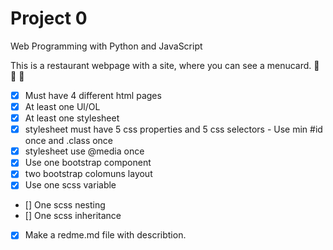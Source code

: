 # Project 0

Web Programming with Python and JavaScript

This is a restaurant webpage with a site, where you can see a menucard.
🍔 🍕 🍷

- [x] Must have 4 different html pages
- [x] At least one Ul/OL
- [x] At least one stylesheet
- [x] stylesheet must have 5 css properties and 5 css selectors - Use min #id once and .class once
- [x] stylesheet use @media once
- [x] Use one bootstrap component
- [x] two bootstrap colomuns layout
- [x] Use one scss variable
- [] One scss nesting
- [] One scss inheritance
- [x] Make a redme.md file with describtion.      
